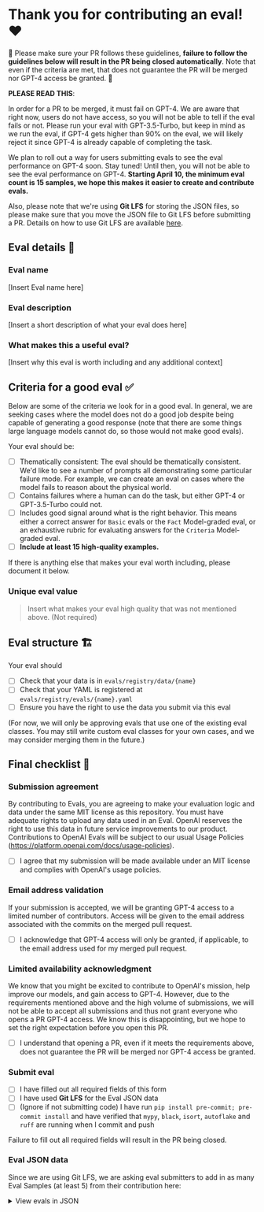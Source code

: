 # Thank you for contributing an eval! ♥️

🚨 Please make sure your PR follows these guidelines, **failure to follow the guidelines below will result in the PR being closed automatically**. Note that even if the criteria are met, that does not guarantee the PR will be merged nor GPT-4 access be granted. 🚨

**PLEASE READ THIS**:

In order for a PR to be merged, it must fail on GPT-4. We are aware that right now, users do not have access, so you will not be able to tell if the eval fails or not. Please run your eval with GPT-3.5-Turbo, but keep in mind as we run the eval, if GPT-4 gets higher than 90% on the eval, we will likely reject it since GPT-4 is already capable of completing the task.

We plan to roll out a way for users submitting evals to see the eval performance on GPT-4 soon. Stay tuned! Until then, you will not be able to see the eval performance on GPT-4. **Starting April 10, the minimum eval count is 15 samples, we hope this makes it easier to create and contribute evals.**

Also, please note that we're using **Git LFS** for storing the JSON files, so please make sure that you move the JSON file to Git LFS before submitting a PR. Details on how to use Git LFS are available [here](https://git-lfs.com).

## Eval details 📑

### Eval name

[Insert Eval name here]

### Eval description

[Insert a short description of what your eval does here]

### What makes this a useful eval?

[Insert why this eval is worth including and any additional context]

## Criteria for a good eval ✅

Below are some of the criteria we look for in a good eval. In general, we are seeking cases where the model does not do a good job despite being capable of generating a good response (note that there are some things large language models cannot do, so those would not make good evals).

Your eval should be:

- [ ] Thematically consistent: The eval should be thematically consistent. We'd like to see a number of prompts all demonstrating some particular failure mode. For example, we can create an eval on cases where the model fails to reason about the physical world.
- [ ] Contains failures where a human can do the task, but either GPT-4 or GPT-3.5-Turbo could not.
- [ ] Includes good signal around what is the right behavior. This means either a correct answer for `Basic` evals or the `Fact` Model-graded eval, or an exhaustive rubric for evaluating answers for the `Criteria` Model-graded eval.
- [ ] **Include at least 15 high-quality examples.**

If there is anything else that makes your eval worth including, please document it below.

### Unique eval value

> Insert what makes your eval high quality that was not mentioned above. (Not required)

## Eval structure 🏗️

Your eval should

- [ ] Check that your data is in `evals/registry/data/{name}`
- [ ] Check that your YAML is registered at `evals/registry/evals/{name}.yaml`
- [ ] Ensure you have the right to use the data you submit via this eval

(For now, we will only be approving evals that use one of the existing eval classes. You may still write custom eval classes for your own cases, and we may consider merging them in the future.)

## Final checklist 👀

### Submission agreement

By contributing to Evals, you are agreeing to make your evaluation logic and data under the same MIT license as this repository. You must have adequate rights to upload any data used in an Eval. OpenAI reserves the right to use this data in future service improvements to our product. Contributions to OpenAI Evals will be subject to our usual Usage Policies (<https://platform.openai.com/docs/usage-policies>).

- [ ] I agree that my submission will be made available under an MIT license and complies with OpenAI's usage policies.

### Email address validation

If your submission is accepted, we will be granting GPT-4 access to a limited number of contributors. Access will be given to the email address associated with the commits on the merged pull request.

- [ ] I acknowledge that GPT-4 access will only be granted, if applicable, to the email address used for my merged pull request.

### Limited availability acknowledgment

We know that you might be excited to contribute to OpenAI's mission, help improve our models, and gain access to GPT-4. However, due to the requirements mentioned above and the high volume of submissions, we will not be able to accept all submissions and thus not grant everyone who opens a PR GPT-4 access. We know this is disappointing, but we hope to set the right expectation before you open this PR.

- [ ] I understand that opening a PR, even if it meets the requirements above, does not guarantee the PR will be merged nor GPT-4 access be granted.

### Submit eval

- [ ] I have filled out all required fields of this form
- [ ] I have used **Git LFS** for the Eval JSON data
- [ ] (Ignore if not submitting code) I have run `pip install pre-commit; pre-commit install` and have verified that `mypy`, `black`, `isort`, `autoflake` and `ruff` are running when I commit and push

Failure to fill out all required fields will result in the PR being closed.

### Eval JSON data

Since we are using Git LFS, we are asking eval submitters to add in as many Eval Samples (at least 5) from their contribution here:

<details>
  <summary>View evals in JSON</summary>

  ### Eval
  ```jsonl
  INSERT_EVAL_HERE
  ```
</details>
